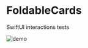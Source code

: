 # FoldableCards
SwiftUI interactions tests

![demo](https://user-images.githubusercontent.com/32716620/93666087-ee116a80-fa83-11ea-908e-6acd91183f95.gif)
